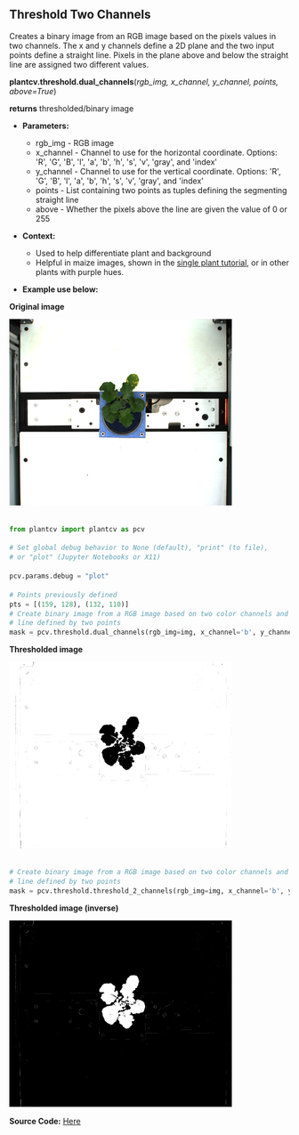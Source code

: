 ## Threshold Two Channels

Creates a binary image from an RGB image based on the pixels values in two channels.
The x and y channels define a 2D plane and the two input points define a straight line.
Pixels in the plane above and below the straight line are assigned two different values.

**plantcv.threshold.dual_channels**(*rgb_img, x_channel, y_channel, points, above=True*)

**returns** thresholded/binary image

- **Parameters:**
    - rgb_img - RGB image
    - x_channel - Channel to use for the horizontal coordinate.
      Options:  'R', 'G', 'B', 'l', 'a', 'b', 'h', 's', 'v', 'gray', and 'index'
    - y_channel - Channel to use for the vertical coordinate.
      Options:  'R', 'G', 'B', 'l', 'a', 'b', 'h', 's', 'v', 'gray', and 'index'
    - points - List containing two points as tuples defining the segmenting straight line
    - above - Whether the pixels above the line are given the value of 0 or 255

- **Context:**
    - Used to help differentiate plant and background
    - Helpful in maize images, shown in the [single plant tutorial](https://plantcv.org/tutorials/single-plant-rgb-workflow), or in other plants with purple hues. 
- **Example use below:**

**Original image**

![Screenshot](img/documentation_images/threshold_2channels/VIS_TV_z500_h2_g0_e100_163042_0_m.png)


```python

from plantcv import plantcv as pcv

# Set global debug behavior to None (default), "print" (to file),
# or "plot" (Jupyter Notebooks or X11)

pcv.params.debug = "plot"

# Points previously defined  
pts = [(159, 128), (132, 110)]
# Create binary image from a RGB image based on two color channels and a straight
# line defined by two points
mask = pcv.threshold.dual_channels(rgb_img=img, x_channel='b', y_channel='a', points=pts, above=True)

```

**Thresholded image**

![Screenshot](img/documentation_images/threshold_2channels/VIS_TV_z500_h2_g0_e100_163042_0_ba_mask_inv_m.png)

```python

# Create binary image from a RGB image based on two color channels and a straight
# line defined by two points
mask = pcv.threshold.threshold_2_channels(rgb_img=img, x_channel='b', y_channel='a', points=pts, above=False)
```

**Thresholded image (inverse)**

![Screenshot](img/documentation_images/threshold_2channels/VIS_TV_z500_h2_g0_e100_163042_0_ba_mask_m.png)

**Source Code:** [Here](https://github.com/danforthcenter/plantcv/blob/master/plantcv/plantcv/threshold/threshold_methods.py)
